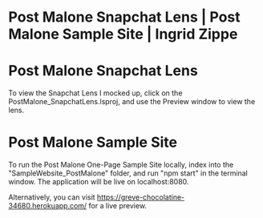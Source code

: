 # Post Malone Snapchat Lens | Post Malone Sample Site | Ingrid Zippe


# Post Malone Snapchat Lens

To view the Snapchat Lens I mocked up, click on the PostMalone_SnapchatLens.lsproj, and use the Preview window to view the lens. 


# Post Malone Sample Site

To run the Post Malone One-Page Sample Site locally, index into the "SampleWebsite_PostMalone" folder, and run "npm start" in the terminal window. The application will be live on localhost:8080. 

Alternatively, you can visit https://greve-chocolatine-34680.herokuapp.com/ for a live preview. 



